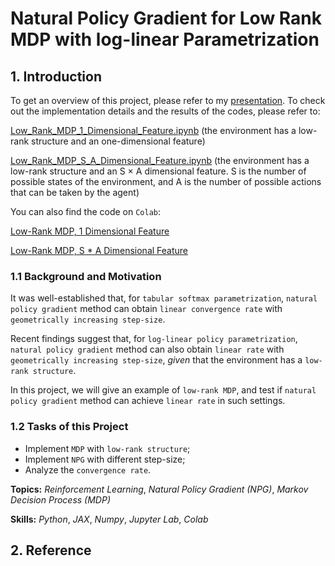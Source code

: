 # Natural Policy Gradient for Low Rank MDP with log-linear Parametrization

## 1. Introduction

To get an overview of this project, please refer to my [presentation](Experiments_with_Low_Rank_MDP.pdf). To check out the implementation details and the results of the codes, please refer to:

[Low_Rank_MDP_1_Dimensional_Feature.ipynb](Low_Rank_MDP_1_Dimensional_Feature.ipynb) (the environment has a low-rank structure and an one-dimensional feature)

[Low_Rank_MDP_S_A_Dimensional_Feature.ipynb](Low_Rank_MDP_S_A_Dimensional_Feature.ipynb) (the environment has a low-rank structure and an S $\times$ A dimensional feature. S is the number of possible states of the environment, and A is the number of possible actions that can be taken by the agent)

You can also find the code on `Colab`:

[Low-Rank MDP, 1 Dimensional Feature](https://colab.research.google.com/drive/11fxNyIbSwCvVfEAFIP_tp2z0F3euM3i_?usp=sharing) 

[Low-Rank MDP, S * A Dimensional Feature](https://colab.research.google.com/drive/1ME6TF5S35SRgFqJ49ziV2r2ehAnmX8ZI?usp=sharing)

### 1.1 Background and Motivation

It was well-established that, for `tabular softmax parametrization`, `natural policy gradient` method can obtain `linear convergence rate` with `geometrically increasing step-size`.

Recent findings suggest that, for `log-linear policy parametrization`, `natural policy gradient` method can also obtain `linear rate` with `geometrically increasing step-size`, _given_ that the environment has a `low-rank structure`.

In this project, we will give an example of `low-rank MDP`, and test if `natural policy gradient` method can achieve `linear rate` in such settings.

### 1.2 Tasks of this Project

- Implement `MDP` with `low-rank structure`;
- Implement `NPG` with different step-size;
- Analyze the `convergence rate`.

**Topics:** _Reinforcement Learning_, _Natural Policy Gradient (NPG)_, _Markov Decision Process (MDP)_

**Skills:** _Python_, _JAX_, _Numpy_, _Jupyter Lab_, _Colab_

## 2. Reference
